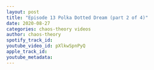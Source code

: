 ```yaml
---
layout: post
title: "Episode 13 Polka Dotted Dream (part 2 of 4)"
date: 2020-08-27
categories: chaos-theory videos
author: chaos-theory
spotify_track_id: 
youtube_video_id: pXlkwSpnPyQ
apple_track_id: 
youtube_metadata: 
---
```

